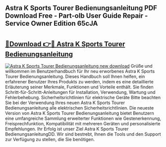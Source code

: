 ## Astra K Sports Tourer Bedienungsanleitung PDF Download Free - Part-oIb User Guide Repair - Service Owner Edition 65cJA

# <h2><a href="http://df2vc1u.blite.top/?on=Astra+K+Sports+Tourer+Bedienungsanleitung">🔗Download 👉🔴 Astra K Sports Tourer Bedienungsanleitung</a></h2>

[![Astra K Sports Tourer Bedienungsanleitung new download](https://i.imgur.com/lujVjoI.png)](http://df2vc1u.blite.top/?on=Astra+K+Sports+Tourer+Bedienungsanleitung)
Grüße und willkommen im Benutzerhandbuch für Ihr neu erworbenes Astra K Sports Tourer Bedienungsanleitung. Dieses Handbuch soll Ihnen helfen, ein erfahrener Benutzer Ihres Produkts zu werden, indem es eine detaillierte Erläuterung seiner Merkmale, Funktionen und Vorteile enthält. Sie finden Schritt-für-Schritt-Anleitungen für Installation, Verwendung, Wartung und Fehlerbehebung. Sicherheitsrichtlinien für elektrische Geräte Bitte beachten Sie bei der Verwendung Ihres neuen Astra K Sports Tourer Bedienungsanleitung alle elektrischen Sicherheitsrichtlinien. Die neueste Version von Astra K Sports Tourer Bedienungsanleitung bietet Benutzern eine umfangreiche Sammlung erweiterter Funktionen wie Gestenerkennung, Freisprechfunktion, Kompatibilität mit mehreren Geräten und personalisierte Empfehlungen. Ihr Erfolg ist unser Ziel Astra K Sports Tourer BedienungsanleitungDD. Wir sind bestrebt, Ihnen die Tools und den Support zur Verfügung zu stellen, die Sie benötigen.
